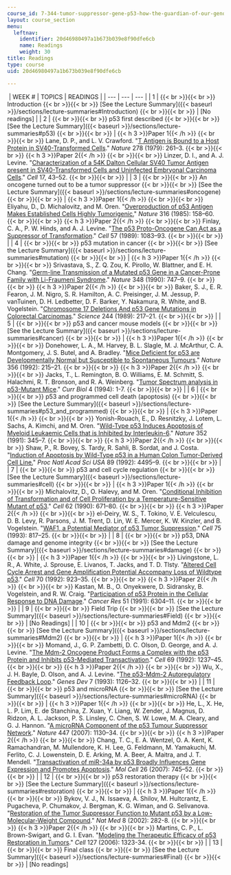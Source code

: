 ```yaml
---
course_id: 7-344-tumor-suppressor-gene-p53-how-the-guardian-of-our-genome-prevents-cancer-fall-2010
layout: course_section
menu:
  leftnav:
    identifier: 20d46980497a1b673b039e8f90dfe6cb
    name: Readings
    weight: 30
title: Readings
type: course
uid: 20d46980497a1b673b039e8f90dfe6cb

---
```


 | WEEK # | TOPICS | READINGS |
| --- | --- | --- |
| 1 |  {{< br >}}{{< br >}} Introduction {{< br >}}{{< br >}} [See the Lecture Summary]({{< baseurl >}}/sections/lecture-summaries#Introduction) {{< br >}}{{< br >}}  | \[No readings\] |
| 2 |  {{< br >}}{{< br >}} p53 first described {{< br >}}{{< br >}} [See the Lecture Summary]({{< baseurl >}}/sections/lecture-summaries#p53) {{< br >}}{{< br >}}  | {{< h 3 >}}Paper 1{{< /h >}} {{< br >}}{{< br >}} Lane, D. P., and L. V. Crawford. "[T Antigen is Bound to a Host Protein in SV40-Transformed Cells](http://dx.doi.org/10.1038/278261a0)." _Nature_ 278 (1979): 261–3. {{< br >}}{{< br >}} {{< h 3 >}}Paper 2{{< /h >}} {{< br >}}{{< br >}} Linzer, D. I., and A. J. Levine. "[Characterization of a 54K Dalton Cellular SV40 Tumor Antigen present in SV40-Transformed Cells and Uninfected Embryonal Carcinoma Cells](http://www.ncbi.nlm.nih.gov/pubmed/222475)." _Cell_ 17, 43–52. {{< br >}}{{< br >}}  |
| 3 |  {{< br >}}{{< br >}} An oncogene turned out to be a tumor suppressor {{< br >}}{{< br >}} [See the Lecture Summary]({{< baseurl >}}/sections/lecture-summaries#oncogene) {{< br >}}{{< br >}}  | {{< h 3 >}}Paper 1{{< /h >}} {{< br >}}{{< br >}} Eliyahu, D., D. Michalovitz, and M. Oren. "[Overproduction of p53 Antigen Makes Established Cells Highly Tumorigenic.](http://www.nature.com/nature/journal/v316/n6024/abs/316158a0.html)" _Nature_ 316 (1985): 158–60. {{< br >}}{{< br >}} {{< h 3 >}}Paper 2{{< /h >}} {{< br >}}{{< br >}} Finlay, C. A., P. W. Hinds, and A. J. Levine. "[The p53 Proto-Oncogene Can Act as a Suppressor of Transformation](http://www.cell.com/abstract/0092-8674%2889%2990045-7)." _Cell_ 57 (1989): 1083–93. {{< br >}}{{< br >}}  |
| 4 |  {{< br >}}{{< br >}} p53 mutation in cancer {{< br >}}{{< br >}} [See the Lecture Summary]({{< baseurl >}}/sections/lecture-summaries#mutation) {{< br >}}{{< br >}}  | {{< h 3 >}}Paper 1{{< /h >}} {{< br >}}{{< br >}} Srivastava, S., Z. Q. Zou, K. Pirollo, W. Blattner, and E. H. Chang. "[Germ-line Transmission of a Mutated p53 Gene in a Cancer-Prone Family with Li-Fraumeni Syndrome](http://www.nature.com/nature/journal/v348/n6303/abs/348747a0.html)." _Nature_ 348 (1990): 747–9. {{< br >}}{{< br >}} {{< h 3 >}}Paper 2{{< /h >}} {{< br >}}{{< br >}} Baker, S. J., E. R. Fearon, J. M. Nigro, S. R. Hamilton, A. C. Preisinger, J. M. Jessup, P. vanTuinen, D. H. Ledbetter, D. F. Barker, Y. Nakamura, R. White, and B. Vogelstein. "[Chromosome 17 Deletions And p53 Gene Mutations in Colorectal Carcinomas](http://www.ncbi.nlm.nih.gov/pubmed/2649981)." _Science_ 244 (1989): 217–21. {{< br >}}{{< br >}}  |
| 5 |  {{< br >}}{{< br >}} p53 and cancer mouse models {{< br >}}{{< br >}} [See the Lecture Summary]({{< baseurl >}}/sections/lecture-summaries#cancer) {{< br >}}{{< br >}}  | {{< h 3 >}}Paper 1{{< /h >}} {{< br >}}{{< br >}} Donehower, L. A., M. Harvey, B. L. Slagle, M. J. McArthur, C. A. Montgomery, J. S. Butel, and A. Bradley. "[Mice Deficient for p53 are Developmentally Normal but Susceptible to Spontaneous Tumours](http://www.nature.com/nature/journal/v356/n6366/abs/356215a0.html)." _Nature_ 356 (1992): 215–21. {{< br >}}{{< br >}} {{< h 3 >}}Paper 2{{< /h >}} {{< br >}}{{< br >}} Jacks, T., L. Remington, B. O. Williams, E. M. Schmitt, S. Halachmi, R. T. Bronson, and R. A. Weinberg. "[Tumor Spectrum analysis in p53-Mutant Mice](http://www.ncbi.nlm.nih.gov/pubmed/7922305)." _Curr Biol_ 4 (1994): 1-7. {{< br >}}{{< br >}}  |
| 6 |  {{< br >}}{{< br >}} p53 and programmed cell death (apoptosis) {{< br >}}{{< br >}} [See the Lecture Summary]({{< baseurl >}}/sections/lecture-summaries#p53_and_programmed) {{< br >}}{{< br >}}  | {{< h 3 >}}Paper 1{{< /h >}} {{< br >}}{{< br >}} Yonish-Rouach, E., D. Resnitzky, J. Lotem, L. Sachs, A. Kimchi, and M. Oren. "[Wild-Type p53 Induces Apoptosis of Myeloid Leukaemic Cells that is Inhibited by Interleukin-6](http://www.nature.com/nature/journal/v352/n6333/abs/352345a0.html)." _Nature_ 352 (1991): 345–7. {{< br >}}{{< br >}} {{< h 3 >}}Paper 2{{< /h >}} {{< br >}}{{< br >}} Shaw, P., R. Bovey, S. Tardy, R. Sahli, B. Sordat, and J. Costa. "[Induction of Apoptosis by Wild-Type p53 in a Human Colon Tumor-Derived Cell Line.](http://www.ncbi.nlm.nih.gov/pmc/articles/PMC49109/)" _Proc Natl Acad Sci USA_ 89 (1992): 4495–9. {{< br >}}{{< br >}}  |
| 7 |  {{< br >}}{{< br >}} p53 and cell cycle regulation {{< br >}}{{< br >}} [See the Lecture Summary]({{< baseurl >}}/sections/lecture-summaries#cell) {{< br >}}{{< br >}}  | {{< h 3 >}}Paper 1{{< /h >}} {{< br >}}{{< br >}} Michalovitz, D., O. Halevy, and M. Oren. "[Conditional Inhibition of Transformation and of Cell Proliferation by a Temperature-Sensitive Mutant of p53](http://www.ncbi.nlm.nih.gov/pubmed/2143698)." _Cell_ 62 (1990): 671–80. {{< br >}}{{< br >}} {{< h 3 >}}Paper 2{{< /h >}} {{< br >}}{{< br >}} el-Deiry, W. S., T. Tokino, V. E. Velculescu, D. B. Levy, R. Parsons, J. M. Trent, D. Lin, W. E. Mercer, K. W. Kinzler, and B. Vogelstein. "[WAF1, a Potential Mediator of p53 Tumor Suppression](http://www.cell.com/abstract/0092-8674%2893%2990500-P)." _Cell_ 75 (1993): 817–25. {{< br >}}{{< br >}}  |
| 8 |  {{< br >}}{{< br >}} p53, DNA damage and genome integrity {{< br >}}{{< br >}} [See the Lecture Summary]({{< baseurl >}}/sections/lecture-summaries#damage) {{< br >}}{{< br >}}  | {{< h 3 >}}Paper 1{{< /h >}} {{< br >}}{{< br >}} Livingstone, L. R., A. White, J. Sprouse, E. Livanos, T. Jacks, and T. D. Tlsty. "[Altered Cell Cycle Arrest and Gene Amplification Potential Accompany Loss of Wildtype p53](http://www.cell.com/abstract/0092-8674%2892%2990243-6)." _Cell_ 70 (1992): 923–35. {{< br >}}{{< br >}} {{< h 3 >}}Paper 2{{< /h >}} {{< br >}}{{< br >}} Kastan, M. B., O. Onyekwere, D. Sidransky, B. Vogelstein, and R. W. Craig. "[Participation of p53 Protein in the Cellular Response to DNA Damage](http://cancerres.aacrjournals.org/content/51/23_Part_1/6304.short?rss=1&ssource=mfc)." _Cancer Res_ 51 (1991): 6304–11. {{< br >}}{{< br >}}  |
| 9 |  {{< br >}}{{< br >}} Field Trip {{< br >}}{{< br >}} [See the Lecture Summary]({{< baseurl >}}/sections/lecture-summaries#Field) {{< br >}}{{< br >}}  | \[No Readings\] |
| 10 |  {{< br >}}{{< br >}} p53 and Mdm2 {{< br >}}{{< br >}} [See the Lecture Summary]({{< baseurl >}}/sections/lecture-summaries#Mdm2) {{< br >}}{{< br >}}  | {{< h 3 >}}Paper 1{{< /h >}} {{< br >}}{{< br >}} Momand, J., G. P. Zambetti, D. C. Olson, D. George, and A. J. Levine. "[The Mdm-2 Oncogene Product Forms a Complex with the p53 Protein and Inhibits p53-Mediated Transactivation](http://www.ncbi.nlm.nih.gov/pubmed/1535557)." _Cell_ 69 (1992): 1237–45. {{< br >}}{{< br >}} {{< h 3 >}}Paper 2{{< /h >}} {{< br >}}{{< br >}} Wu, X., J. H. Bayle, D. Olson, and A. J. Levine. "[The p53-Mdm-2 Autoregulatory Feedback Loop](http://www.ncbi.nlm.nih.gov/pubmed/8319905)." _Genes Dev_ 7 (1993): 1126–32. {{< br >}}{{< br >}}  |
| 11 |  {{< br >}}{{< br >}} p53 and microRNA {{< br >}}{{< br >}} [See the Lecture Summary]({{< baseurl >}}/sections/lecture-summaries#microRNA) {{< br >}}{{< br >}}  | {{< h 3 >}}Paper 1{{< /h >}} {{< br >}}{{< br >}} He, L., X. He, L. P. Lim, E. de Stanchina, Z. Xuan, Y. Liang, W. Zender, J. Magnus, D. Ridzon, A. L. Jackson, P. S. Linsley, C. Chen, S. W. Lowe, M. A. Cleary, and G. J. Hannon. "[A microRNA Component of the p53 Tumour Suppressor Network](http://dx.doi.org/10.1038/nature05939)." _Nature_ 447 (2007): 1130–34. {{< br >}}{{< br >}} {{< h 3 >}}Paper 2{{< /h >}} {{< br >}}{{< br >}} Chang, T. C., E. A. Wentzel, O. A. Kent, K. Ramachandran, M. Mullendore, K. H. Lee, G. Feldmann, M. Yamakuchi, M. Ferlito, C. J. Lowenstein, D. E. Arking, M. A. Beer, A. Maitra, and J. T. Mendell. "[Transactivation of miR-34a by p53 Broadly Influences Gene Expression and Promotes Apoptosis](http://www.ncbi.nlm.nih.gov/pubmed/17540599)." _Mol Cell_ 26 (2007): 745–52. {{< br >}}{{< br >}}  |
| 12 |  {{< br >}}{{< br >}} p53 restoration therapy {{< br >}}{{< br >}} [See the Lecture Summary]({{< baseurl >}}/sections/lecture-summaries#restoration) {{< br >}}{{< br >}}  | {{< h 3 >}}Paper 1{{< /h >}} {{< br >}}{{< br >}} Bykov, V. J., N. Issaeva, A. Shilov, M. Hultcrantz, E. Pugacheva, P. Chumakov, J. Bergman, K. G. Wiman, and G. Selivanova. "[Restoration of the Tumor Suppressor Function to Mutant p53 by a Low-Molecular-Weight Compound](http://dx.doi.org/10.1038/nm0302-282)." _Nat Med_ 8 (2002): 282-8. {{< br >}}{{< br >}} {{< h 3 >}}Paper 2{{< /h >}} {{< br >}}{{< br >}} Martins, C. P., L. Brown-Swigart, and G. I. Evan. "[Modeling the Therapeutic Efficacy of p53 Restoration in Tumors](http://www.ncbi.nlm.nih.gov/pubmed/17182091)." _Cell_ 127 (2006): 1323-34. {{< br >}}{{< br >}}  |
| 13 |  {{< br >}}{{< br >}} Final class {{< br >}}{{< br >}} [See the Lecture Summary]({{< baseurl >}}/sections/lecture-summaries#Final) {{< br >}}{{< br >}}  | \[No readings\]